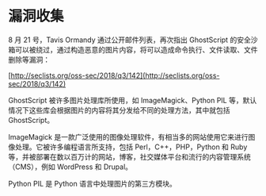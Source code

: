 # 漏洞收集

8 月 21 号，Tavis Ormandy 通过公开邮件列表，再次指出 GhostScript 的安全沙箱可以被绕过，通过构造恶意的图片内容，将可以造成命令执行、文件读取、文件删除等漏洞：

[http://seclists.org/oss-sec/2018/q3/142](http://seclists.org/oss-sec/2018/q3/142)

GhostScript 被许多图片处理库所使用，如 ImageMagick、Python PIL 等，默认情况下这些库会根据图片的内容将其分发给不同的处理方法，其中就包括 GhostScript。

ImageMagick 是一款广泛使用的图像处理软件，有相当多的网站使用它来进行图像处理。它被许多编程语言所支持，包括 Perl，C++，PHP，Python 和 Ruby 等，并被部署在数以百万计的网站，博客，社交媒体平台和流行的内容管理系统（CMS），例如 WordPress 和 Drupal。

Python PIL 是 Python 语言中处理图片的第三方模块。

